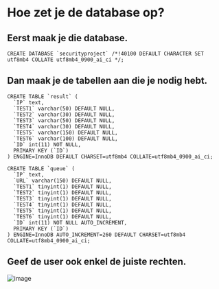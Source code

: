# Hoe zet je de database op?
## Eerst maak je die database.
```
CREATE DATABASE `securityproject` /*!40100 DEFAULT CHARACTER SET utf8mb4 COLLATE utf8mb4_0900_ai_ci */;
```
## Dan maak je de tabellen aan die je nodig hebt.
```
CREATE TABLE `result` (
  `IP` text,
  `TEST1` varchar(50) DEFAULT NULL,
  `TEST2` varchar(30) DEFAULT NULL,
  `TEST3` varchar(50) DEFAULT NULL,
  `TEST4` varchar(30) DEFAULT NULL,
  `TEST5` varchar(150) DEFAULT NULL,
  `TEST6` varchar(100) DEFAULT NULL,
  `ID` int(11) NOT NULL,
  PRIMARY KEY (`ID`)
) ENGINE=InnoDB DEFAULT CHARSET=utf8mb4 COLLATE=utf8mb4_0900_ai_ci;
```

```
CREATE TABLE `queue` (
  `IP` text,
  `URL` varchar(150) DEFAULT NULL,
  `TEST1` tinyint(1) DEFAULT NULL,
  `TEST2` tinyint(1) DEFAULT NULL,
  `TEST3` tinyint(1) DEFAULT NULL,
  `TEST4` tinyint(1) DEFAULT NULL,
  `TEST5` tinyint(1) DEFAULT NULL,
  `TEST6` tinyint(1) DEFAULT NULL,
  `ID` int(11) NOT NULL AUTO_INCREMENT,
  PRIMARY KEY (`ID`)
) ENGINE=InnoDB AUTO_INCREMENT=260 DEFAULT CHARSET=utf8mb4 COLLATE=utf8mb4_0900_ai_ci;
```
## Geef de user ook enkel de juiste rechten.
![image](https://user-images.githubusercontent.com/78704181/171838550-b1d43932-08be-4817-a3dd-0d956dcfc9ed.png)
